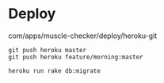 # Deploy
com/apps/muscle-checker/deploy/heroku-git
```
git push heroku master
git push heroku feature/morning:master

heroku run rake db:migrate
```